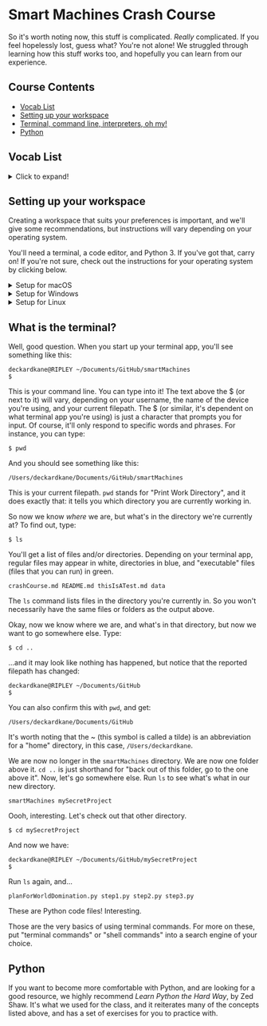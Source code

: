 # Smart Machines Crash Course
So it's worth noting now, this stuff is complicated. _Really_ complicated. If you feel hopelessly lost, guess what? You're not alone! We struggled through learning how this stuff works too, and hopefully you can learn from our experience.

## Course Contents
* [Vocab List](#vocab-list)
* [Setting up your workspace](#setting-up-your-workspace)
* [Terminal, command line, interpreters, oh my!](#what-is-the-terminal)
* [Python](#python)

## Vocab List
<details>
  <summary>Click to expand!</summary>

  Here are some words we'll be using throughout this document. We'll elaborate further down below, but here's a few to start:
  ### Terminal:
  The difference between a terminal, shell, and console is...fuzzy. Nerds could quibble all day about the exact definition of each, but for our purposes, a terminal is a special app used to write and send commands to our computer. If you've seen Tron, or any cheesy 90's hacker movies, you'll have seen something like this:
  ```
  $ whoami
  flynn
  ```
  This is a terminal. It uses a command-line style (basically, just text) interface that we can send commands to.

  ### Interpreter:
  In our case, Python.
  ### Filepath:
  The "path" through the folders/directories to reach a particular location. For example, "C:/Users/deckardkane/Documents".
  ### Directory:
  A folder, more or less.

</details>

## Setting up your workspace
Creating a workspace that suits your preferences is important, and we'll give some recommendations, but instructions will vary depending on your operating system.

You'll need a terminal, a code editor, and Python 3. If you've got that, carry on! If you're not sure, check out the instructions for your operating system by clicking below.

<details>
  <summary>Setup for macOS</summary>

  1. Install [Python 3](https://www.python.org/downloads/release/python-373/). Follow the link to the Python downloads page, select the macOS 64-bit/32-bit installer, and install it like you would any other program.
  2. Install a code/text editor of your choice. We recommend [Atom](https://atom.io/), but there are many other options, including [Sublime Text](https://www.sublimetext.com/3) and [Visual Studio Code](https://code.visualstudio.com/download).
  3. Make sure your code editor is easily accessible by putting it in your dock.
  4. Mac users already have a terminal app, appropriately titled "Terminal". Use the Spotlight tool to search for it, and add it to your dock as well. This will be how you run the code you write!


</details>

<details>
  <summary>Setup for Windows</summary>

  1. Install [Python 3](https://www.python.org/downloads/release/python-373/). Follow the link to the Python downloads page, select the Windows x86/64-bit installer, and install it like you would any other program.
    * TAKE NOTE: Windows users may have some choices to make about whether or not to add Python 3 to the system path. For now, check the box in the Python installer that adds it to the system path. It'll allow you to run the `python` command in your terminal without issue.
  2. Install a code/text editor of your choice. We recommend [Atom](https://atom.io/), but there are many other options, including [Sublime Text](https://www.sublimetext.com/3), [Visual Studio Code](https://code.visualstudio.com/download), and [Notepad++](https://notepad-plus-plus.org/download/v7.6.6.html).
  3. Make sure your code editor is easily accessible in your taskbar/Start Menu/whatever.
  4. Windows users have several options for terminal apps. The one that comes preinstalled is called PowerShell. Does it work? ...mostly. It can come with some weird quirks and errors. They're in no way impossible to solve, but if that intimidates you, it's worth checking out alternative terminal apps. We recommend [cmder](https://cmder.net/). It's highly customizable (and free!), and you can plug something like [git bash](https://git-scm.com/downloads) into it if you so desire.

</details>

<details>
  <summary>Setup for Linux</summary>
  1. Install [Python 3](https://www.python.org/downloads/release/python-373/). Follow the link to the Python downloads page, select the , and install it like you would any other program.
  2. Install a code/text editor of your choice. We recommend [Atom](https://atom.io/), but there are many other options, including [Sublime Text](https://www.sublimetext.com/3) and [Visual Studio Code](https://code.visualstudio.com/download).
  3. Make sure your code editor is easily accessible in your taskbar/dock.
  4. Linux

</details>

## What is the terminal?
Well, good question. When you start up your terminal app, you'll see something like this:
```
deckardkane@RIPLEY ~/Documents/GitHub/smartMachines
$
```
This is your command line. You can type into it! The text above the $ (or next to it) will vary, depending on your username, the name of the device you're using, and your current filepath. The $ (or similar, it's dependent on what terminal app you're using) is just a character that prompts you for input. Of course, it'll only respond to specific words and phrases. For instance, you can type:
```
$ pwd
```
And you should see something like this:
```
/Users/deckardkane/Documents/GitHub/smartMachines
```
This is your current filepath. `pwd` stands for "Print Work Directory", and it does exactly that: it tells you which directory you are currently working in.

So now we know _where_ we are, but what's in the directory we're currently at? To find out, type:
```
$ ls
```
You'll get a list of files and/or directories. Depending on your terminal app, regular files may appear in white, directories in blue, and "executable" files (files that you can run) in green.
```
crashCourse.md README.md thisIsATest.md data
```
The `ls` command lists files in the directory you're currently in. So you won't necessarily have the same files or folders as the output above.

Okay, now we know where we are, and what's in that directory, but now we want to go somewhere else. Type:
```
$ cd ..
```
...and it may look like nothing has happened, but notice that the reported filepath has changed:
```
deckardkane@RIPLEY ~/Documents/GitHub
$
```
You can also confirm this with `pwd`, and get:
```
/Users/deckardkane/Documents/GitHub
```
It's worth noting that the ~ (this symbol is called a tilde) is an abbreviation for a "home" directory, in this case, `/Users/deckardkane`.

We are now no longer in the `smartMachines` directory. We are now one folder above it. `cd ..` is just shorthand for "back out of this folder, go to the one above it". Now, let's go somewhere else. Run `ls` to see what's what in our new directory.
```
smartMachines mySecretProject
```
Oooh, interesting. Let's check out that other directory.
```
$ cd mySecretProject
```
And now we have:
```
deckardkane@RIPLEY ~/Documents/GitHub/mySecretProject
$
```
Run `ls` again, and...
```
planForWorldDomination.py step1.py step2.py step3.py
```
These are Python code files! Interesting.

Those are the very basics of using terminal commands. For more on these, put "terminal commands" or "shell commands" into a search engine of your choice.

## Python
If you want to become more comfortable with Python, and are looking for a good resource, we highly recommend _Learn Python the Hard Way_, by Zed Shaw. It's what we used for the class, and it reiterates many of the concepts listed above, and has a set of exercises for you to practice with.

